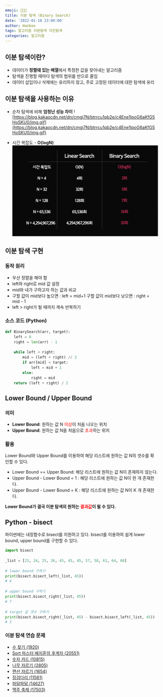 ```yaml
---
emoji: 🧑🏻‍💻
title: 이분 탐색 (Binary Search)
date: '2022-01-18 23:00:00'
author: Hanboo
tags: 알고리즘 이분탐색 이진탐색
categories: 알고리즘
---
```


## 이분 탐색이란?

- 데이터가 **정렬돼 있는 배열**에서 특정한 값을 찾아내는 알고리즘
- 탐색을 진행할 때마다 탐색의 범위를 반으로 줄임
- 데이터 삽입이나 삭제에는 유리하지 않고, 주로 고정된 데이터에 대한 탐색에 유리

## 이분 탐색을 사용하는 이유

- 순차 탐색에 비해 **엄청난 성능 차이**
  ![https://blog.kakaocdn.net/dn/cmgi7N/btrrcu1qb2e/c4Ene1lpoG6aKfG5HoSKU0/img.gif](https://blog.kakaocdn.net/dn/cmgi7N/btrrcu1qb2e/c4Ene1lpoG6aKfG5HoSKU0/img.gif)

- 시간 복잡도 - **O(logN)**
  ![binanry-search-1.png](binanry-search-1.png)

## 이분 탐색 구현

### 동작 원리

- 우선 정렬을 해야 함
- left와 right로 mid 값 설정
- mid와 내가 구하고자 하는 값과 비교
- 구할 값이 mid보다 높으면 : left = mid+1 구할 값이 mid보다 낮으면 : right = mid - 1
- left > right가 될 때까지 계속 반복하기

### 소스 코드 (Python)

```python
def BinarySearch(arr, target):
    left = 0
    right = len(arr) - 1

    while left < right:
        mid = (left + right) // 2
        if arr[mid] < target:
            left = mid + 1
        else:
            right = mid
    return (left + right) / 2
```

## Lower Bound / Upper Bound

### 의미

- **Lower Bound**: 원하는 값 N <span style="color:red">이상</span>이 처음 나오는 위치
- **Upper Bound**: 원하는 값 N을 처음으로 <span style="color:red">초과</span>하는 위치

### 활용

Lower Bound와 Upper Bound를 이용하여 해당 리스트에 원하는 값 N의 갯수를 확인할 수 있다.

- Lower Bound == Upper Bound: 해당 리스트에 원하는 값 N이 존재하지 않는다.
- Upper Bound - Lower Bound = 1 : 해당 리스트에 원하는 값 N이 한 개 존재한다.
- Upper Bound - Lower Bound = K : 해당 리스트에 원하는 값 N이 K 개 존재한다.

**Lower Bound가 결국 이분 탐색의 원하는 <span style="color:red">결과값</span>이 될 수 있다.**

## Python - bisect

파이썬에는 내장함수로 bisect를 지원하고 있다. bisect를 이용하여 쉽게 lower bound, upper bound를 구현할 수 있다.

```python
import bisect

_list = [23, 24, 25, 26, 45, 45, 45, 57, 58, 61, 64, 68]

# lower bound 구하기
print(bisect.bisect_left(_list, 45))
# 4

# upper bound 구하기
print(bisect.bisect_right(_list, 45))
# 7

# target 값 갯수 구하기
print(bisect.bisect_right(_list, 45) - bisect.bisect_left(_list, 45))
# 3
```

### 이분 탐색 연습 문제

- [수 찾기 (1920)](https://www.acmicpc.net/problem/1920)
- [Sort 마스터 배지훈의 후계자 (20551)](https://www.acmicpc.net/problem/20551)
- [숫자 카드 (10815)](https://www.acmicpc.net/problem/10815)
- [나무 자르기 (2805)](https://www.acmicpc.net/problem/2805)
- [랜선 자르기 (1654)](https://www.acmicpc.net/problem/1654)
- [징검다리 (11561)](https://www.acmicpc.net/problem/11561)
- [파닭파닭 (14627)](https://www.acmicpc.net/problem/14627)
- [맥주 축제 (17503)](https://www.acmicpc.net/problem/17503)

```toc

```

